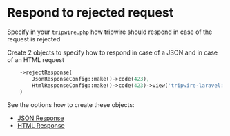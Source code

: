 # Respond to rejected request

Specify in your ``tripwire.php`` how tripwire should respond in case of the request is rejected

Create 2 objects to specify how to respond in case of a JSON and in case of an HTML request
```php
    ->rejectResponse(
        JsonResponseConfig::make()->code(423),
        HtmlResponseConfig::make()->code(423)->view('tripwire-laravel::blocked'),
    )
```

See the options how to create these objects:
* [JSON Response](../references/json-response.md)
* [HTML Response](../references/html-response.md)

